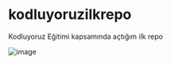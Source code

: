 # kodluyoruzilkrepo
Kodluyoruz Eğitimi kapsamında açtığım ilk repo

![image](https://github.com/user-attachments/assets/6af3dff1-3859-46dd-9609-98281c2d46af)

